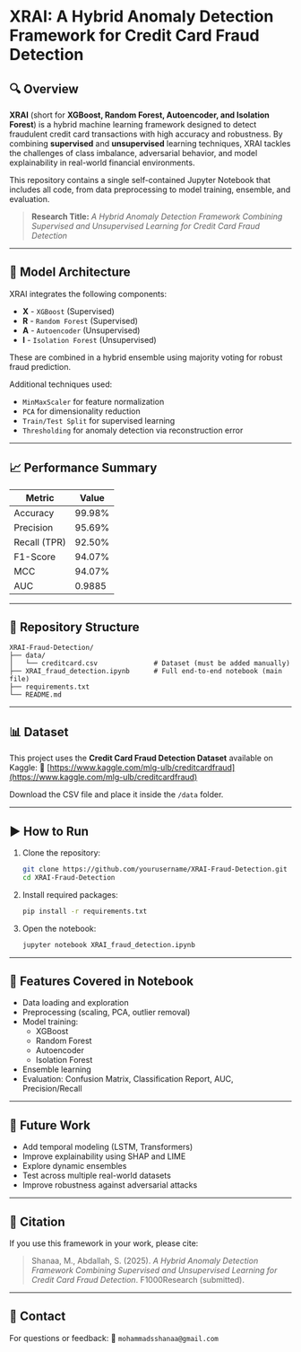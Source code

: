 # XRAI: A Hybrid Anomaly Detection Framework for Credit Card Fraud Detection

## 🔍 Overview

**XRAI** (short for **XGBoost, Random Forest, Autoencoder, and Isolation Forest**) is a hybrid machine learning framework designed to detect fraudulent credit card transactions with high accuracy and robustness. By combining **supervised** and **unsupervised** learning techniques, XRAI tackles the challenges of class imbalance, adversarial behavior, and model explainability in real-world financial environments.

This repository contains a single self-contained Jupyter Notebook that includes all code, from data preprocessing to model training, ensemble, and evaluation.

> **Research Title:** *A Hybrid Anomaly Detection Framework Combining Supervised and Unsupervised Learning for Credit Card Fraud Detection*

---

## 🧠 Model Architecture

XRAI integrates the following components:

* **X** - `XGBoost` (Supervised)
* **R** - `Random Forest` (Supervised)
* **A** - `Autoencoder` (Unsupervised)
* **I** - `Isolation Forest` (Unsupervised)

These are combined in a hybrid ensemble using majority voting for robust fraud prediction.

Additional techniques used:

* `MinMaxScaler` for feature normalization
* `PCA` for dimensionality reduction
* `Train/Test Split` for supervised learning
* `Thresholding` for anomaly detection via reconstruction error

---

## 📈 Performance Summary

| Metric       | Value  |
| ------------ | ------ |
| Accuracy     | 99.98% |
| Precision    | 95.69% |
| Recall (TPR) | 92.50% |
| F1-Score     | 94.07% |
| MCC          | 94.07% |
| AUC          | 0.9885 |

---

## 📁 Repository Structure

```
XRAI-Fraud-Detection/
├── data/
│   └── creditcard.csv              # Dataset (must be added manually)
├── XRAI_fraud_detection.ipynb      # Full end-to-end notebook (main file)
├── requirements.txt
└── README.md
```

---

## 📊 Dataset

This project uses the **Credit Card Fraud Detection Dataset** available on Kaggle:
🔗 [https://www.kaggle.com/mlg-ulb/creditcardfraud](https://www.kaggle.com/mlg-ulb/creditcardfraud)

Download the CSV file and place it inside the `/data` folder.

---

## ▶️ How to Run

1. Clone the repository:

   ```bash
   git clone https://github.com/yourusername/XRAI-Fraud-Detection.git
   cd XRAI-Fraud-Detection
   ```

2. Install required packages:

   ```bash
   pip install -r requirements.txt
   ```

3. Open the notebook:

   ```bash
   jupyter notebook XRAI_fraud_detection.ipynb
   ```

---

## 🧪 Features Covered in Notebook

* Data loading and exploration
* Preprocessing (scaling, PCA, outlier removal)
* Model training:
  * XGBoost
  * Random Forest
  * Autoencoder
  * Isolation Forest
* Ensemble learning
* Evaluation: Confusion Matrix, Classification Report, AUC, Precision/Recall

---

## 🔬 Future Work

* Add temporal modeling (LSTM, Transformers)
* Improve explainability using SHAP and LIME
* Explore dynamic ensembles
* Test across multiple real-world datasets
* Improve robustness against adversarial attacks

---

## 📜 Citation

If you use this framework in your work, please cite:

> Shanaa, M., Abdallah, S. (2025). *A Hybrid Anomaly Detection Framework Combining Supervised and Unsupervised Learning for Credit Card Fraud Detection*. F1000Research (submitted).

---

## 📧 Contact

For questions or feedback:
📩 `mohammadsshanaa@gmail.com`

